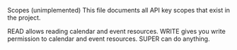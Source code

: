 Scopes (unimplemented)
This file documents all API key scopes that exist in the project.

READ allows reading calendar and event resources.
WRITE gives you write permission to calendar and event resources.
SUPER can do anything.
